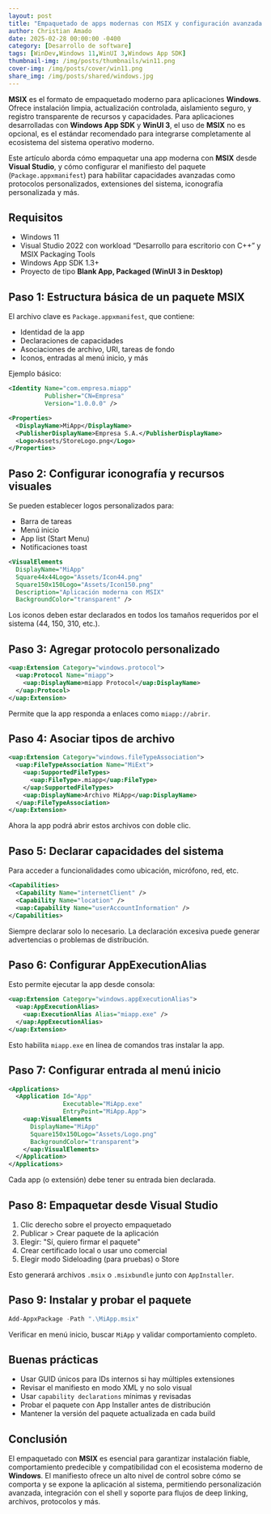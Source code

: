 ```yaml
---
layout: post
title: "Empaquetado de apps modernas con MSIX y configuración avanzada del manifiesto"
author: Christian Amado
date: 2025-02-28 00:00:00 -0400
category: [Desarrollo de software]
tags: [WinDev,Windows 11,WinUI 3,Windows App SDK]
thumbnail-img: /img/posts/thumbnails/win11.png
cover-img: /img/posts/cover/win11.png
share_img: /img/posts/shared/windows.jpg
---
```


**MSIX** es el formato de empaquetado moderno para aplicaciones **Windows**. Ofrece instalación limpia, actualización controlada, aislamiento seguro, y registro transparente de recursos y capacidades. Para aplicaciones desarrolladas con **Windows App SDK** y **WinUI 3**, el uso de **MSIX** no es opcional, es el estándar recomendado para integrarse completamente al ecosistema del sistema operativo moderno.

Este artículo aborda cómo empaquetar una app moderna con **MSIX** desde **Visual Studio**, y cómo configurar el manifiesto del paquete (`Package.appxmanifest`) para habilitar capacidades avanzadas como protocolos personalizados, extensiones del sistema, iconografía personalizada y más.

<!--more-->

## Requisitos

- Windows 11
- Visual Studio 2022 con workload “Desarrollo para escritorio con C++” y MSIX Packaging Tools
- Windows App SDK 1.3+
- Proyecto de tipo **Blank App, Packaged (WinUI 3 in Desktop)**

## Paso 1: Estructura básica de un paquete MSIX

El archivo clave es `Package.appxmanifest`, que contiene:

- Identidad de la app
- Declaraciones de capacidades
- Asociaciones de archivo, URI, tareas de fondo
- Iconos, entradas al menú inicio, y más

Ejemplo básico:

```xml
<Identity Name="com.empresa.miapp"
          Publisher="CN=Empresa"
          Version="1.0.0.0" />

<Properties>
  <DisplayName>MiApp</DisplayName>
  <PublisherDisplayName>Empresa S.A.</PublisherDisplayName>
  <Logo>Assets/StoreLogo.png</Logo>
</Properties>
```

## Paso 2: Configurar iconografía y recursos visuales

Se pueden establecer logos personalizados para:

- Barra de tareas
- Menú inicio
- App list (Start Menu)
- Notificaciones toast

```xml
<VisualElements
  DisplayName="MiApp"
  Square44x44Logo="Assets/Icon44.png"
  Square150x150Logo="Assets/Icon150.png"
  Description="Aplicación moderna con MSIX"
  BackgroundColor="transparent" />
```

Los iconos deben estar declarados en todos los tamaños requeridos por el sistema (44, 150, 310, etc.).

## Paso 3: Agregar protocolo personalizado

```xml
<uap:Extension Category="windows.protocol">
  <uap:Protocol Name="miapp">
    <uap:DisplayName>miapp Protocol</uap:DisplayName>
  </uap:Protocol>
</uap:Extension>
```

Permite que la app responda a enlaces como `miapp://abrir`.

## Paso 4: Asociar tipos de archivo

```xml
<uap:Extension Category="windows.fileTypeAssociation">
  <uap:FileTypeAssociation Name="MiExt">
    <uap:SupportedFileTypes>
      <uap:FileType>.miapp</uap:FileType>
    </uap:SupportedFileTypes>
    <uap:DisplayName>Archivo MiApp</uap:DisplayName>
  </uap:FileTypeAssociation>
</uap:Extension>
```

Ahora la app podrá abrir estos archivos con doble clic.

## Paso 5: Declarar capacidades del sistema

Para acceder a funcionalidades como ubicación, micrófono, red, etc.

```xml
<Capabilities>
  <Capability Name="internetClient" />
  <Capability Name="location" />
  <uap:Capability Name="userAccountInformation" />
</Capabilities>
```

Siempre declarar solo lo necesario. La declaración excesiva puede generar advertencias o problemas de distribución.

## Paso 6: Configurar AppExecutionAlias

Esto permite ejecutar la app desde consola:

```xml
<uap:Extension Category="windows.appExecutionAlias">
  <uap:AppExecutionAlias>
    <uap:ExecutionAlias Alias="miapp.exe" />
  </uap:AppExecutionAlias>
</uap:Extension>
```

Esto habilita `miapp.exe` en línea de comandos tras instalar la app.

## Paso 7: Configurar entrada al menú inicio

```xml
<Applications>
  <Application Id="App"
               Executable="MiApp.exe"
               EntryPoint="MiApp.App">
    <uap:VisualElements
      DisplayName="MiApp"
      Square150x150Logo="Assets/Logo.png"
      BackgroundColor="transparent">
    </uap:VisualElements>
  </Application>
</Applications>
```

Cada app (o extensión) debe tener su entrada bien declarada.

## Paso 8: Empaquetar desde Visual Studio

1. Clic derecho sobre el proyecto empaquetado
2. Publicar > Crear paquete de la aplicación
3. Elegir: "Sí, quiero firmar el paquete"
4. Crear certificado local o usar uno comercial
5. Elegir modo Sideloading (para pruebas) o Store

Esto generará archivos `.msix` o `.msixbundle` junto con `AppInstaller`.

## Paso 9: Instalar y probar el paquete

```powershell
Add-AppxPackage -Path ".\MiApp.msix"
```

Verificar en menú inicio, buscar `MiApp` y validar comportamiento completo.

## Buenas prácticas

- Usar GUID únicos para IDs internos si hay múltiples extensiones
- Revisar el manifiesto en modo XML y no solo visual
- Usar `capability declarations` mínimas y revisadas
- Probar el paquete con App Installer antes de distribución
- Mantener la versión del paquete actualizada en cada build

## Conclusión

El empaquetado con **MSIX** es esencial para garantizar instalación fiable, comportamiento predecible y compatibilidad con el ecosistema moderno de **Windows**. El manifiesto ofrece un alto nivel de control sobre cómo se comporta y se expone la aplicación al sistema, permitiendo personalización avanzada, integración con el shell y soporte para flujos de deep linking, archivos, protocolos y más.